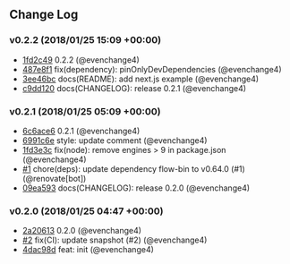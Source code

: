 ## Change Log

### v0.2.2 (2018/01/25 15:09 +00:00)

* [1fd2c49](https://github.com/evenchange4/react-intl.macro/commit/1fd2c49655e6b52c129941b00208b89f43093825) 0.2.2 (@evenchange4)
* [487e8f1](https://github.com/evenchange4/react-intl.macro/commit/487e8f19b980fb2474133db89ce3167187fb9e1e) fix(dependency): pinOnlyDevDependencies (@evenchange4)
* [3ee46bc](https://github.com/evenchange4/react-intl.macro/commit/3ee46bcf0895ddd4a4e030d1b755105b207a2e73) docs(README): add next.js example (@evenchange4)
* [c9dd120](https://github.com/evenchange4/react-intl.macro/commit/c9dd120266d34b7266529258a4825227fec31785) docs(CHANGELOG): release 0.2.1 (@evenchange4)

### v0.2.1 (2018/01/25 05:09 +00:00)

* [6c6ace6](https://github.com/evenchange4/react-intl.macro/commit/6c6ace69ac6448bcd0ecb818aa4ddc00ef4ceba6) 0.2.1 (@evenchange4)
* [6991c6e](https://github.com/evenchange4/react-intl.macro/commit/6991c6e699c2e8722792996fbc6fed93cc9e293d) style: update comment (@evenchange4)
* [1fd3e3c](https://github.com/evenchange4/react-intl.macro/commit/1fd3e3c7bab90e7045f02cdd1d4a925dd9d8b0be) fix(node): remove engines > 9 in package.json (@evenchange4)
* [#1](https://github.com/evenchange4/react-intl.macro/pull/1) chore(deps): update dependency flow-bin to v0.64.0 (#1) (@renovate[bot])
* [09ea593](https://github.com/evenchange4/react-intl.macro/commit/09ea593c2e65936db81f8ebf8743c5256d3d2d29) docs(CHANGELOG): release 0.2.0 (@evenchange4)

### v0.2.0 (2018/01/25 04:47 +00:00)

* [2a20613](https://github.com/evenchange4/react-intl.macro/commit/2a20613f46eb7ce9eab3e7723bc87798ba0758f9) 0.2.0 (@evenchange4)
* [#2](https://github.com/evenchange4/react-intl.macro/pull/2) fix(CI): update snapshot (#2) (@evenchange4)
* [4dac98d](https://github.com/evenchange4/react-intl.macro/commit/4dac98d945608050c2bcb19750d5115c8df494f3) feat: init (@evenchange4)
